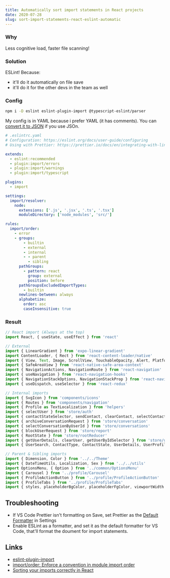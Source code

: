 ```yaml
---
title: Automatically sort import statements in React projects
date: 2020-07-28
slug: sort-import-statements-react-eslint-automatic
---
```


### Why

Less cognitive load, faster file scanning!

### Solution

ESLint! Because:

- it'll do it automatically on file save
- it'll do it for the other devs in the team as well

### Config

```bash
npm i -D eslint eslint-plugin-import @typescript-eslint/parser
```

My config is in YAML because i prefer YAML (it has comments). You can [convert it to JSON](https://www.convertjson.com/yaml-to-json.htm) if you use JSOn.

```yml
# .eslintrc.yaml
# Configuration: https://eslint.org/docs/user-guide/configuring
# Using with Prettier: https://prettier.io/docs/en/integrating-with-linters.html#recommended-configuration

extends:
  - eslint:recommended
  - plugin:import/errors
  - plugin:import/warnings
  - plugin:import/typescript

plugins:
  - import

settings:
  import/resolver:
    node:
      extensions: ['.js', '.jsx', '.ts', '.tsx']
      moduleDirectory: ['node_modules', 'src/']

rules:
  import/order:
    - error
    - groups:
        - builtin
        - external
        - internal
        - - parent
          - sibling
      pathGroups:
        - pattern: react
          group: external
          position: before
      pathGroupsExcludedImportTypes:
        - builtin
      newlines-between: always
      alphabetize:
        order: asc
        caseInsensitive: true
```

### Result

```jsx
// React import (Always at the top)
import React, { useState, useEffect } from 'react'

// External
import { LinearGradient } from 'expo-linear-gradient'
import ContentLoader, { Rect } from 'react-content-loader/native'
import { View, Text, Image, ScrollView, TouchableOpacity, Alert, Platform } from 'react-native'
import { SafeAreaView } from 'react-native-safe-area-context'
import { NavigationActions, NavigationRoute } from 'react-navigation'
import { useNavigation } from 'react-navigation-hooks'
import { NavigationStackOptions, NavigationStackProp } from 'react-navigation-stack'
import { useDispatch, useSelector } from 'react-redux'

// Internal imports
import { SvgIcon } from 'components/icons'
import { Routes } from 'components/navigation'
import { Profile as TextLocalization } from 'helpers'
import { selectUser } from 'store/auth'
import { contactStateSelector, sendContact, clearContact, selectContactStateById } from 'store/contact'
import { archiveConversationRequest } from 'store/conversation'
import { selectConversationByUserId } from 'store/conversations'
import { blockUserRequest } from 'store/report'
import { RootState } from 'store/rootReducer'
import { getUserDetails, clearUser, getUserByIdSelector } from 'store/user'
import { UserSearch, ContactType, ContactState, UserDetails, UserProfile } from 'types'

// Parent & Sibling imports
import { Dimension, Color } from '../../Theme'
import { DateTimeUtils, Localization, Sex } from '../../utils'
import OptionsMenu, { Option } from '../common/OptionsMenu'
import { Carousel } from '../profile/Carousel'
import { ProfileActionButton } from '../profile/ProfileActionButton'
import { ProfileTabs } from '../profile/ProfileTabs'
import { styles, placeholderBgColor, placeholderFgColor, viewportWidth } from './Profile.style'
```

## Troubleshooting
- If VS Code Prettier isn't formatting on Save, set Prettier as the [Default Formatter](https://github.com/microsoft/vscode/issues/108447#issuecomment-706642248) in Settings
- Enable ESLint as a formatter, and set it as the default formatter for VS Code, that'll format the doument for import statements.

## Links

- [eslint-plugin-import](https://github.com/benmosher/eslint-plugin-import)
- [import/order: Enforce a convention in module import order](https://github.com/benmosher/eslint-plugin-import/blob/master/docs/rules/order.md)
- [Sorting your imports correctly in React](https://dev.to/otamnitram/sorting-your-imports-correctly-in-react-213m)

